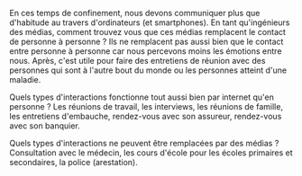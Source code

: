 En ces temps de confinement, nous devons communiquer plus que d'habitude au travers d'ordinateurs (et smartphones). En tant qu'ingénieurs des médias, comment trouvez vous que ces médias remplacent le contact de personne à personne ? 
Ils ne remplacent pas aussi bien que le contact entre personne à personne car nous percevons moins les émotions entre nous. Après, c'est utile pour faire des entretiens de réunion avec des personnes qui sont à l'autre bout du monde ou les personnes atteint d'une maladie. 

Quels types d'interactions fonctionne tout aussi bien par internet qu'en personne ? 
Les réunions de travail, les interviews, les réunions de famille, les entretiens d'embauche, rendez-vous avec son assureur, rendez-vous avec son banquier.

Quels types d'interactions ne peuvent être remplacées par des médias ?
Consultation avec le médecin, les cours d'école pour les écoles primaires et secondaires, la police (arestation).
